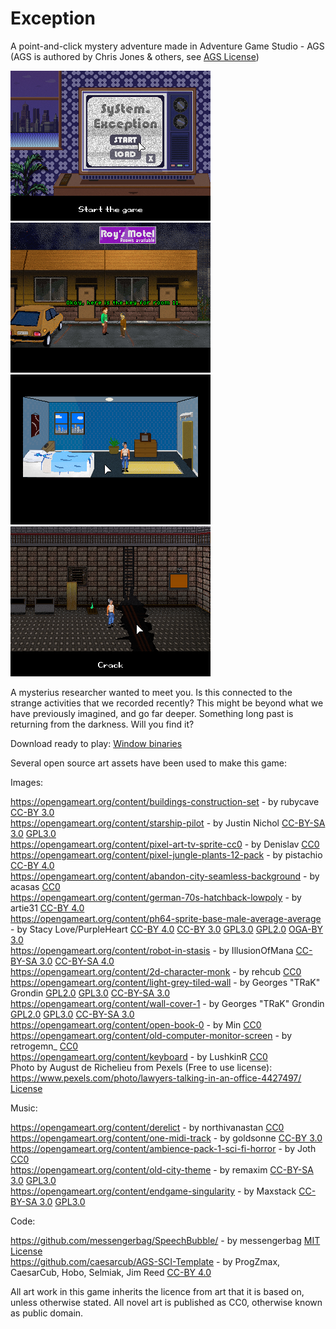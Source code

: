 # Exception
A point-and-click mystery adventure made in Adventure Game Studio - AGS (AGS is authored by Chris Jones & others, see [AGS License](https://www.adventuregamestudio.co.uk/site/ags/legal/))

![Screenshot 1](https://github.com/coscholz1984/Exception/blob/main/Screenshot1.png?raw=true)
![Screenshot 2](https://github.com/coscholz1984/Exception/blob/main/Screenshot2.png?raw=true)  
![Screenshot 3](https://github.com/coscholz1984/Exception/blob/main/Screenshot3.png?raw=true)
![Screenshot 4](https://github.com/coscholz1984/Exception/blob/main/Screenshot4.png?raw=true)

A mysterius researcher wanted to meet you. Is this connected to the strange activities that we recorded recently? This might be beyond what we have previously imagined, and go far deeper. Something long past is returning from the darkness. Will you find it? 

Download ready to play: [Window binaries](https://github.com/coscholz1984/Exception/blob/main/Release/Exception.7z)

Several open source art assets have been used to make this game:

Images:

https://opengameart.org/content/buildings-construction-set - by rubycave [CC-BY 3.0](https://creativecommons.org/licenses/by/3.0/)  
https://opengameart.org/content/starship-pilot - by Justin Nichol [CC-BY-SA 3.0](https://creativecommons.org/licenses/by-sa/3.0/) [GPL3.0](https://www.gnu.org/licenses/gpl-3.0.html)  
https://opengameart.org/content/pixel-art-tv-sprite-cc0 - by Denislav [CC0](https://creativecommons.org/publicdomain/zero/1.0/)  
https://opengameart.org/content/pixel-jungle-plants-12-pack - by pistachio [CC-BY 4.0](https://creativecommons.org/licenses/by/4.0/)  
https://opengameart.org/content/abandon-city-seamless-background - by acasas [CC0](https://creativecommons.org/publicdomain/zero/1.0/)  
https://opengameart.org/content/german-70s-hatchback-lowpoly - by artie31 [CC-BY 4.0](https://creativecommons.org/licenses/by/4.0/)  
https://opengameart.org/content/ph64-sprite-base-male-average-average - by Stacy Love/PurpleHeart [CC-BY 4.0](https://creativecommons.org/licenses/by/4.0/) [CC-BY 3.0](https://creativecommons.org/licenses/by/3.0/) [GPL3.0](https://www.gnu.org/licenses/gpl-3.0.html) [GPL2.0](https://www.gnu.org/licenses/gpl-2.0.html) [OGA-BY 3.0](https://opengameart.org/content/oga-by-30-faq)  
https://opengameart.org/content/robot-in-stasis - by IllusionOfMana [CC-BY-SA 3.0](https://creativecommons.org/licenses/by-sa/3.0/) [CC-BY-SA 4.0](https://creativecommons.org/licenses/by-sa/4.0/)  
https://opengameart.org/content/2d-character-monk - by rehcub [CC0](https://creativecommons.org/publicdomain/zero/1.0/)  
https://opengameart.org/content/light-grey-tiled-wall - by Georges "TRaK" Grondin [GPL2.0](https://www.gnu.org/licenses/gpl-2.0.html) [GPL3.0](https://www.gnu.org/licenses/gpl-3.0.html) [CC-BY-SA 3.0](https://creativecommons.org/licenses/by-sa/3.0/)  
https://opengameart.org/content/wall-cover-1 - by Georges "TRaK" Grondin [GPL2.0](https://www.gnu.org/licenses/gpl-2.0.html) [GPL3.0](https://www.gnu.org/licenses/gpl-3.0.html) [CC-BY-SA 3.0](https://creativecommons.org/licenses/by-sa/3.0/)    
https://opengameart.org/content/open-book-0 - by Min [CC0](https://creativecommons.org/publicdomain/zero/1.0/)  
https://opengameart.org/content/old-computer-monitor-screen - by retrogemn_ [CC0](https://creativecommons.org/publicdomain/zero/1.0/)  
https://opengameart.org/content/keyboard - by LushkinR [CC0](https://creativecommons.org/publicdomain/zero/1.0/)  
Photo by August de Richelieu from Pexels (Free to use license): https://www.pexels.com/photo/lawyers-talking-in-an-office-4427497/ [License](https://www.pexels.com/license/) 

Music:

https://opengameart.org/content/derelict - by northivanastan [CC0](https://creativecommons.org/publicdomain/zero/1.0/)  
https://opengameart.org/content/one-midi-track - by goldsonne [CC-BY 3.0](https://creativecommons.org/licenses/by/3.0/)  
https://opengameart.org/content/ambience-pack-1-sci-fi-horror - by Joth [CC0](https://creativecommons.org/publicdomain/zero/1.0/)  
https://opengameart.org/content/old-city-theme - by remaxim [CC-BY-SA 3.0](https://creativecommons.org/licenses/by-sa/3.0/) [GPL3.0](https://www.gnu.org/licenses/gpl-3.0.html)  
https://opengameart.org/content/endgame-singularity - by Maxstack [CC-BY-SA 3.0](https://creativecommons.org/licenses/by-sa/3.0/) [GPL3.0](https://www.gnu.org/licenses/gpl-3.0.html)  

Code:

https://github.com/messengerbag/SpeechBubble/ - by messengerbag [MIT License](https://github.com/messengerbag/SpeechBubble/blob/master/LICENSE)  
https://github.com/caesarcub/AGS-SCI-Template - by ProgZmax, CaesarCub, Hobo, Selmiak, Jim Reed [CC-BY 4.0](https://creativecommons.org/licenses/by/4.0/)  

All art work in this game inherits the licence from art that it is based on, unless otherwise stated. All novel art is published as CC0, otherwise known as public domain.
